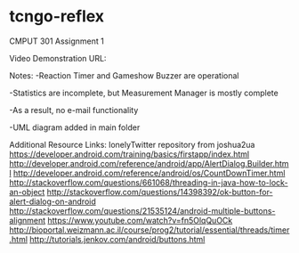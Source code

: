 # tcngo-reflex
CMPUT 301 Assignment 1

Video Demonstration URL:

Notes:
-Reaction Timer and Gameshow Buzzer are operational

-Statistics are incomplete, but Measurement Manager is mostly complete

-As a result, no e-mail functionality

-UML diagram added in main folder

Additional Resource Links:
lonelyTwitter repository from joshua2ua
https://developer.android.com/training/basics/firstapp/index.html
http://developer.android.com/reference/android/app/AlertDialog.Builder.html
http://developer.android.com/reference/android/os/CountDownTimer.html
http://stackoverflow.com/questions/661068/threading-in-java-how-to-lock-an-object
http://stackoverflow.com/questions/14398392/ok-button-for-alert-dialog-on-android
http://stackoverflow.com/questions/21535124/android-multiple-buttons-alignment
https://www.youtube.com/watch?v=fn5OlqQuOCk
http://bioportal.weizmann.ac.il/course/prog2/tutorial/essential/threads/timer.html
http://tutorials.jenkov.com/android/buttons.html
